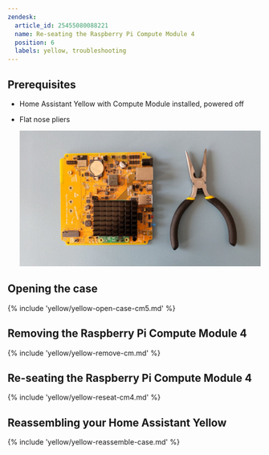 ```yaml
---
zendesk:
  article_id: 25455080088221
  name: Re-seating the Raspberry Pi Compute Module 4
  position: 6
  labels: yellow, troubleshooting
---
```


## Prerequisites

  - Home Assistant Yellow with Compute Module installed, powered off
  - Flat nose pliers

    ![Home Assistant Yellow and flat nose pliers](/static/img/yellow/unseat-cm4-tools.jpg)

## Opening the case

{% include 'yellow/yellow-open-case-cm5.md' %}

## Removing the Raspberry Pi Compute Module 4

{% include 'yellow/yellow-remove-cm.md' %}

## Re-seating the Raspberry Pi Compute Module 4

{% include 'yellow/yellow-reseat-cm4.md' %}

## Reassembling your Home Assistant Yellow

{% include 'yellow/yellow-reassemble-case.md' %}